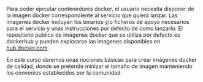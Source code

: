 Para poder ejecutar contenedores docker, el usuario necesita disponer de la imagen docker correspondiente 
al servicio que quiera lanzar.
Las imagenes docker incluyen los binarios y/o ficheros de apoyo necesarios para el servicio y unas instrucciones 
por defecto de como lanzarlo. El repositorio publico de imágenes docker que se utiliza por defecto es dockerhub y pueden 
explorarse las imagenes disponibles en [hub.docker.com](hub.docker.com).

En este curso daremos unas nociones básicas para crear imágenes docker de calidad, donde se pretende minizar el tamaño 
de imagen manteniendo los convenios establecidos por la comunidad.   
